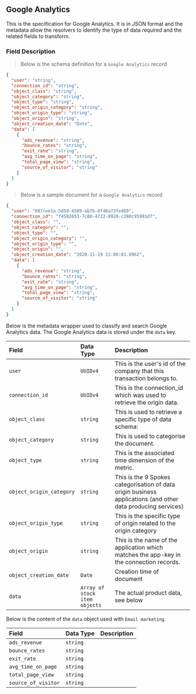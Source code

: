 ## Google Analytics

This is the specification for Google Analytics. It is in JSON format and the metadata allow the resolvers to identify the type of data required and the related fields to transform.

### Field Description

> Below is the schema definition for a `Google Analytics` record

```json
{
  "user": "string",
  "connection_id": "string",
  "object_class": "string",
  "object_category": "string",
  "object_type": "string",
  "object_origin_category": "string",
  "object_origin_type": "string",
  "object_origin": "string",
  "object_creation_date": "Date",
  "data": [
    {
      "ads_revenue": "string",
      "bounce_rates": "string",
      "exit_rate": "string",
      "avg_time_on_page": "string",
      "total_page_view": "string",
      "source_of_visitor": "string"
    }
  ]
}
```

> Below is a sample document for a `Google Analytics` record

```json
{
  "user": "887cee1a-5d59-4509-ab7b-0f40a73fed69",
  "connection_id": "f4592653-7c08-4722-8920-c280c95991d7",
  "object_class": "",
  "object_category": "",
  "object_type": "",
  "object_origin_category": "",
  "object_origin_type": "",
  "object_origin": "",
  "object_creation_date": "2020-11-19 11:00:01.096Z",
  "data": [
    {
      "ads_revenue": "string",
      "bounce_rates": "string",
      "exit_rate": "string",
      "avg_time_on_page": "string",
      "total_page_view": "string",
      "source_of_visitor": "string"
    }
  ]
}
```

Below is the metadata wrapper used to classify and search Google Analytics data. The Google Analytics data is stored under the `data` key.

| Field                    | Data Type        | Description                                                  |
| :----------------------- | :--------------- | :----------------------------------------------------------- |
| `user`                   | `UUIDv4`         | This is the user's id of the company that this transaction belongs to. |
| `connection_id`          | `UUIDv4`         | This is the connection_id which was used to retrieve the origin data. |
| `object_class`           | `string`         | This is used to retrieve a specific type of data schema:     |
| `object_category`        | `string`         | This is used to categorise the document.                     |
| `object_type`            | `string`         | This is the associated time dimension of the metric.         |
| `object_origin_category` | `string`         | This is the 9 Spokes categorisation of data origin business applications (and other data producing services) |
| `object_origin_type`     | `string`         | This is the specific type of origin related to the origin category |
| `object_origin`          | `string`         | This is the name of the application which matches the app-key in the connection records. |
| `object_creation_date`   | `Date`           | Creation time of document                                    |
| `data`                   | `Array of stock item objects` | The actual product data, see below                           |

Below is the content of the `data` object used with `Email marketing`.

| Field                          | Data Type | Description                                         |
| :----------------------------- | :-------- | :-------------------------------------------------- |
| `ads_revenue`                      | `string`  |    |
| `bounce_rates`                    | `string`  |  |
| `exit_rate`                | `string`  |          |
| `avg_time_on_page`              | `string`  |                 |
| `total_page_view` | `string` |                |
| `source_of_visitor` | `string` |   |
